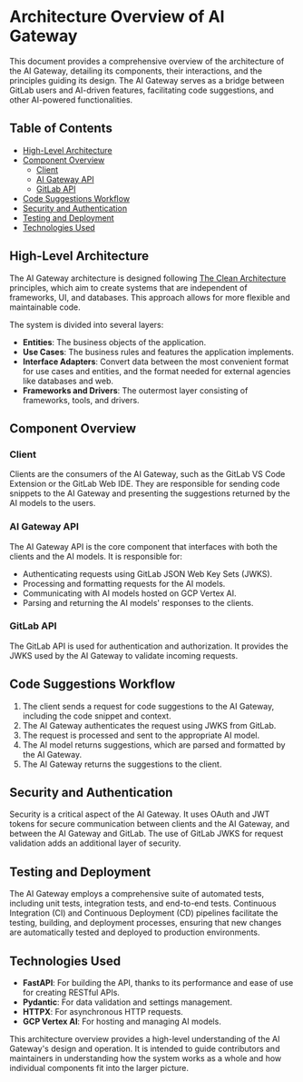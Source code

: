 # Architecture Overview of AI Gateway

This document provides a comprehensive overview of the architecture of the AI Gateway, detailing its components, their interactions, and the principles guiding its design. The AI Gateway serves as a bridge between GitLab users and AI-driven features, facilitating code suggestions, and other AI-powered functionalities.

## Table of Contents

- [High-Level Architecture](#high-level-architecture)
- [Component Overview](#component-overview)
  - [Client](#client)
  - [AI Gateway API](#ai-gateway-api)
  - [GitLab API](#gitlab-api)
- [Code Suggestions Workflow](#code-suggestions-workflow)
- [Security and Authentication](#security-and-authentication)
- [Testing and Deployment](#testing-and-deployment)
- [Technologies Used](#technologies-used)

## High-Level Architecture

The AI Gateway architecture is designed following [The Clean Architecture](https://blog.cleancoder.com/uncle-bob/2012/08/13/the-clean-architecture.html) principles, which aim to create systems that are independent of frameworks, UI, and databases. This approach allows for more flexible and maintainable code.

The system is divided into several layers:
- **Entities**: The business objects of the application.
- **Use Cases**: The business rules and features the application implements.
- **Interface Adapters**: Convert data between the most convenient format for use cases and entities, and the format needed for external agencies like databases and web.
- **Frameworks and Drivers**: The outermost layer consisting of frameworks, tools, and drivers.

## Component Overview

### Client

Clients are the consumers of the AI Gateway, such as the GitLab VS Code Extension or the GitLab Web IDE. They are responsible for sending code snippets to the AI Gateway and presenting the suggestions returned by the AI models to the users.

### AI Gateway API

The AI Gateway API is the core component that interfaces with both the clients and the AI models. It is responsible for:
- Authenticating requests using GitLab JSON Web Key Sets (JWKS).
- Processing and formatting requests for the AI models.
- Communicating with AI models hosted on GCP Vertex AI.
- Parsing and returning the AI models' responses to the clients.

### GitLab API

The GitLab API is used for authentication and authorization. It provides the JWKS used by the AI Gateway to validate incoming requests.

## Code Suggestions Workflow

1. The client sends a request for code suggestions to the AI Gateway, including the code snippet and context.
2. The AI Gateway authenticates the request using JWKS from GitLab.
3. The request is processed and sent to the appropriate AI model.
4. The AI model returns suggestions, which are parsed and formatted by the AI Gateway.
5. The AI Gateway returns the suggestions to the client.

## Security and Authentication

Security is a critical aspect of the AI Gateway. It uses OAuth and JWT tokens for secure communication between clients and the AI Gateway, and between the AI Gateway and GitLab. The use of GitLab JWKS for request validation adds an additional layer of security.

## Testing and Deployment

The AI Gateway employs a comprehensive suite of automated tests, including unit tests, integration tests, and end-to-end tests. Continuous Integration (CI) and Continuous Deployment (CD) pipelines facilitate the testing, building, and deployment processes, ensuring that new changes are automatically tested and deployed to production environments.

## Technologies Used

- **FastAPI**: For building the API, thanks to its performance and ease of use for creating RESTful APIs.
- **Pydantic**: For data validation and settings management.
- **HTTPX**: For asynchronous HTTP requests.
- **GCP Vertex AI**: For hosting and managing AI models.

This architecture overview provides a high-level understanding of the AI Gateway's design and operation. It is intended to guide contributors and maintainers in understanding how the system works as a whole and how individual components fit into the larger picture.